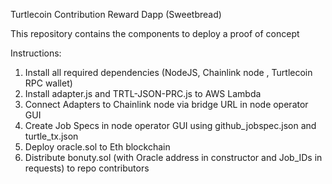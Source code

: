 Turtlecoin Contribution Reward Dapp (Sweetbread)

This repository contains the components to deploy a proof of concept

Instructions:
1. Install all required dependencies (NodeJS, Chainlink node , Turtlecoin RPC wallet)
2. Install adapter.js and TRTL-JSON-PRC.js to AWS Lambda 
3. Connect Adapters to Chainlink node via bridge URL in node operator GUI
4. Create Job Specs in node operator GUI using github_jobspec.json and turtle_tx.json
5. Deploy oracle.sol to Eth blockchain
6. Distribute bonuty.sol (with Oracle address in constructor and Job_IDs in requests) to repo contributors



